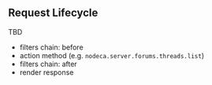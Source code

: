 Request Lifecycle
-----------------

TBD

- filters chain: before
- action method (e.g. `nodeca.server.forums.threads.list`)
- filters chain: after
- render response
